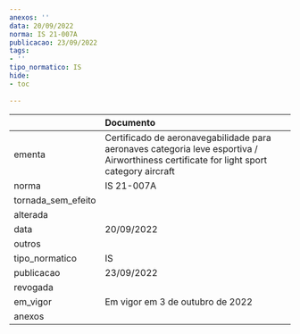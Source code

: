 ```yaml
---
anexos: ''
data: 20/09/2022
norma: IS 21-007A
publicacao: 23/09/2022
tags:
- ''
tipo_normatico: IS
hide: 
- toc 
 
---
```


|                    | Documento                                                                                                                               |
|:-------------------|:----------------------------------------------------------------------------------------------------------------------------------------|
| ementa             | Certificado de aeronavegabilidade para aeronaves categoria leve esportiva / Airworthiness certificate for light sport category aircraft |
| norma              | IS 21-007A                                                                                                                              |
| tornada_sem_efeito |                                                                                                                                         |
| alterada           |                                                                                                                                         |
| data               | 20/09/2022                                                                                                                              |
| outros             |                                                                                                                                         |
| tipo_normatico     | IS                                                                                                                                      |
| publicacao         | 23/09/2022                                                                                                                              |
| revogada           |                                                                                                                                         |
| em_vigor           | Em vigor em 3 de outubro de 2022                                                                                                        |
| anexos             |                                                                                                                                         |
